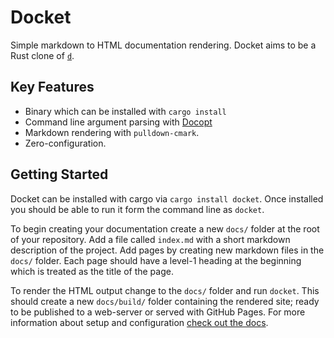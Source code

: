 # Docket

Simple markdown to HTML documentation rendering. Docket aims to be a Rust clone of [`d`](https://github.com/sjl/d).

## Key Features

* Binary which can be installed with `cargo install`
* Command line argument parsing with [Docopt](https://docs.rs/docopt/0.8.1/docopt/)
* Markdown rendering with `pulldown-cmark`.
* Zero-configuration.

## Getting Started

Docket can be installed with cargo via `cargo install docket`. Once installed you should be able to run it form the command line as `docket`.

To begin creating your documentation create a new `docs/` folder at the root of your repository. Add a file called `index.md` with a short markdown description of the project. Add pages by creating new markdown files in the `docs/` folder. Each page should have a level-1 heading at the beginning which is treated as the title of the page. 

To render the HTML output change to the `docs/` folder and run `docket`. This should create a new `docs/build/` folder containing the rendered site; ready to be published to a web-server or served with GitHub Pages. For more information about setup and configuration [check out the docs](https://iwillspeak.github.io/docket/).